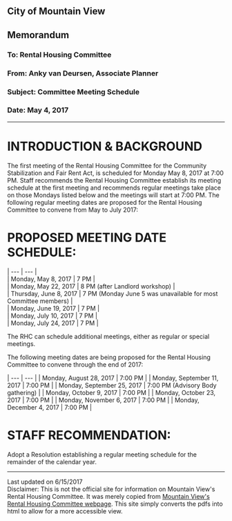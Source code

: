 <script>
  (function(i,s,o,g,r,a,m){i['GoogleAnalyticsObject']=r;i[r]=i[r]||function(){
  (i[r].q=i[r].q||[]).push(arguments)},i[r].l=1*new Date();a=s.createElement(o),
  m=s.getElementsByTagName(o)[0];a.async=1;a.src=g;m.parentNode.insertBefore(a,m)
  })(window,document,'script','https://www.google-analytics.com/analytics.js','ga');

  ga('create', 'UA-101098054-2', 'auto');
  ga('send', 'pageview');

</script>

<div id="google_translate_element"></div><script type="text/javascript">
function googleTranslateElementInit() {
  new google.translate.TranslateElement({pageLanguage: 'en', layout: google.translate.TranslateElement.InlineLayout.SIMPLE}, 'google_translate_element');
}
</script><script type="text/javascript" src="//translate.google.com/translate_a/element.js?cb=googleTranslateElementInit"></script>
        

## City of Mountain View
## Memorandum
### To: Rental Housing Committee
### From: Anky van Deursen, Associate Planner  
### Subject: Committee Meeting Schedule  
### Date: May 4, 2017  

***

# INTRODUCTION & BACKGROUND  
The first meeting of the Rental Housing Committee for the Community Stabilization and Fair Rent Act, is scheduled for Monday May 8, 2017 at 7:00 PM. Staff recommends the Rental Housing Committee establish its meeting schedule at the first meeting and recommends regular meetings take place on those Mondays listed below and the meetings will start at 7:00 PM. The following regular meeting dates are proposed for the Rental Housing Committee to convene from May to July 2017:

# PROPOSED MEETING DATE SCHEDULE:  

| --- | --- |  
| Monday, May 8, 2017 | 7 PM  |  
| Monday, May 22, 2017 | 8 PM (after Landlord workshop)  |  
| Thursday, June 8, 2017 | 7 PM (Monday June 5 was unavailable for most Committee members)  |  
| Monday, June 19, 2017 | 7 PM  |  
| Monday, July 10, 2017 | 7 PM  |  
| Monday, July 24, 2017 | 7 PM  |  

The RHC can schedule additional meetings, either as regular or special meetings.  

The following meeting dates are being proposed for the Rental Housing Committee to convene through the end of 2017:  

| --- | --- |
| Monday, August 28, 2017 | 7:00 PM  |
| Monday, September 11, 2017 | 7:00 PM  |
| Monday, September 25, 2017 | 7:00 PM (Advisory Body gathering)  |
| Monday, October 9, 2017 | 7:00 PM  | 
| Monday, October 23, 2017 | 7:00 PM  |
| Monday, November 6, 2017 | 7:00 PM  | 
| Monday, December 4, 2017 | 7:00 PM  |

# STAFF RECOMMENDATION:  
Adopt a Resolution establishing a regular meeting schedule for the remainder of the calendar year.  


***
Last updated on 6/15/2017  
Disclaimer: This is not the official site for information on Mountain View's Rental Housing Committee. It was merely copied from [Mountain View's Rental Housing Committee webpage](http://mountainview.gov/council/rental_housing_committee/default.asp). This site simply converts the pdfs into html to allow for a more accessible view.  
